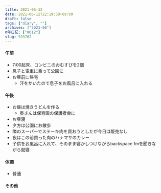 ```yaml
---
title: 2021-06-12
date: 2021-06-12T22:19:58+09:00
draft: false
tags: ["diary", ""]
archives: ["2021-06"]
n年日記: ["0612"]
slug: 593762
---
```

#### 午前
- 7:00起床、コンビニのおむすびを2個
- 息子と電車に乗って公園に
- お昼前に帰宅
  - 汗をかいたので息子をお風呂に入れる
#### 午後
- お昼は焼きうどんを作る
  - 奥さんは保育園の保護者会に
- お昼寝
- 夕方は公園にお散歩
- 隣のスーパーでステーキ肉を買おうとしたが今日は販売なし
- 夜はこの前買った肉のハナマサのカレー
- 子供をお風呂に入れて、そのまま寝かしつけながらbackspace fmを聞きながら就寝
#### 体調
- 普通
#### その他
